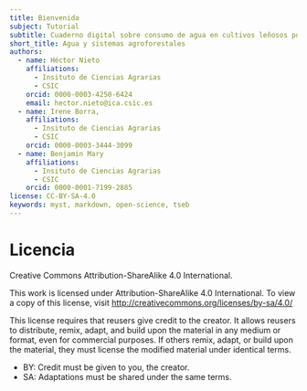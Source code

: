 ```yaml
---
title: Bienvenida
subject: Tutorial
subtitle: Cuaderno digital sobre consumo de agua en cultivos leñosos por teledetección
short_title: Agua y sistemas agroforestales
authors:
  - name: Héctor Nieto
    affiliations:
      - Insituto de Ciencias Agrarias
      - CSIC
    orcid: 0000-0003-4250-6424
    email: hector.nieto@ica.csic.es
  - name: Irene Borra,
    affiliations:
      - Insituto de Ciencias Agrarias
      - CSIC
    orcid: 0000-0003-3444-3099 
  - name: Benjamin Mary
    affiliations:
      - Insituto de Ciencias Agrarias
      - CSIC
    orcid: 0000-0001-7199-2885
license: CC-BY-SA-4.0
keywords: myst, markdown, open-science, tseb
---
```


# Licencia
Creative Commons Attribution-ShareAlike 4.0 International.

This work is licensed under Attribution-ShareAlike 4.0 International. To view a copy of this license, visit http://creativecommons.org/licenses/by-sa/4.0/

This license requires that reusers give credit to the creator. It allows reusers to distribute, remix, adapt, and build upon the material in any medium or format, even for commercial purposes. If others remix, adapt, or build upon the material, they must license the modified material under identical terms.

  - BY: Credit must be given to you, the creator.
  - SA: Adaptations must be shared under the same terms. 
  



